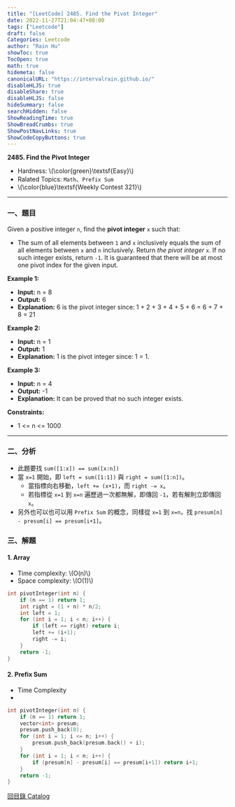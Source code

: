 ```yaml
---
title: "[LeetCode] 2485. Find the Pivot Integer"
date: 2022-11-27T21:04:47+08:00
tags: ["Leetcode"]
draft: false
Categories: Leetcode
author: "Rain Hu"
showToc: true
TocOpen: true
math: true
hidemeta: false
canonicalURL: "https://intervalrain.github.io/"
disableHLJS: true
disableShare: true
disableHLJS: false
hideSummary: false
searchHidden: false
ShowReadingTime: true
ShowBreadCrumbs: true
ShowPostNavLinks: true
ShowCodeCopyButtons: true
---
```

**2485. Find the Pivot Integer**
+ Hardness: \\(\color{green}\textsf{Easy}\\)
+ Ralated Topics: `Math`、`Prefix Sum`
+ \\(\color{blue}\textsf{Weekly Contest 321}\\)
---
### 一、題目
Given a positive integer `n`, find the **pivot integer** `x` such that:
+ The sum of all elements between `1` and `x` inclusively equals the sum of all elements between `x` and `n` inclusively.
Return *the pivot integer* `x`. If no such integer exists, return `-1`. It is guaranteed that there will be at most one pivot index for the given input.

**Example 1:**  
+ **Input:** n = 8
+ **Output:** 6
+ **Explanation:** 6 is the pivot integer since: 1 + 2 + 3 + 4 + 5 + 6 = 6 + 7 + 8 = 21

**Example 2:**
+ **Input:** n = 1
+ **Output:** 1
+ **Explanation:** 1 is the pivot integer since: 1 = 1.

**Example 3:**
+ **Input:** n = 4
+ **Output:** -1
+ **Explanation:** It can be proved that no such integer exists.

**Constraints:**
+ 1 <= n <= 1000
---

### 二、分析
+ 此題要找 `sum([1:x]) == sum([x:n])`
+ 當 `x=1` 開始，即 `left = sum([1:1])` 與 `right = sum([1:n])`。
    + 當指標向右移動，`left += (x+1)`，而 `right -= x`。
    + 若指標從 `x=1` 到 `x=n` 遍歷過一次都無解，即傳回 `-1`，若有解則立即傳回 `x`。
+ 另外也可以也可以用 `Prefix Sum` 的概念，同樣從 `x=1` 到 `x=n`，找 `presum[n] - presum[i] == presum[i+1]`。

### 三、解題
#### 1. Array
+ Time complexity: \\(O(n)\\)
+ Space complexity: \\(O(1)\\)
```C++
int pivotInteger(int n) {
    if (n == 1) return 1;
    int right = (1 + n) * n/2;
    int left = 1;
    for (int i = 1; i < n; i++) {
        if (left == right) return i;
        left += (i+1);
        right -= i;
    }
    return -1;
}
```
#### 2. Prefix Sum
+ Time Complexity
+ 
```C++
int pivotInteger(int n) {
    if (n == 1) return 1;
    vector<int> presum;
    presum.push_back(0);
    for (int i = 1; i <= n; i++) {
        presum.push_back(presum.back() + i);
    }
    for (int i = 1; i < n; i++) {
        if (presum[n] - presum[i] == presum[i+1]) return i+1;
    }
    return -1;
}
```
[回目錄 Catalog](/posts/leetcode)